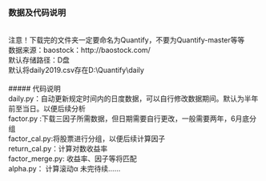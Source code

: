 ### 数据及代码说明
</br>
注意！下载完的文件夹一定要命名为Quantify，不要为Quantify-master等等</br>
数据来源：baostock：http://baostock.com/</br>
默认存储路径：D盘</br>
默认将daily2019.csv存在D:\Quantify\daily</br>
</br>
##### 代码说明
</br>
daily.py：自动更新规定时间内的日度数据，可以自行修改数据期间。默认为半年前至当日。以便后续分析</br>
factor.py :下载三因子所需数据，但日期需要自行更改，一般需要两年，6月底分组</br>
factor_cal.py:将股票进行分组，以便后续计算因子</br>
return_cal.py：计算对数收益率</br>
factor_merge.py: 收益率、因子等将匹配</br>
alpha.py： 计算滚动α
未完待续……</br>
